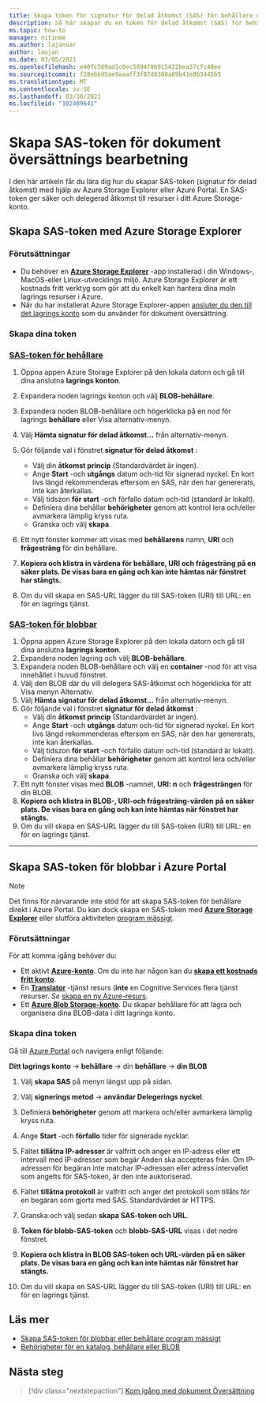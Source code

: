 ```yaml
---
title: Skapa token för signatur för delad åtkomst (SAS) för behållare och blobbar med Microsoft Storage Explorer
description: Så här skapar du en token för delad åtkomst (SAS) för behållare och blobbar med Microsoft Storage Explorer och Azure Portal
ms.topic: how-to
manager: nitinme
ms.author: lajanuar
author: laujan
ms.date: 03/05/2021
ms.openlocfilehash: e40fc569ad1c8ec5894f06915422bea37cfc40ee
ms.sourcegitcommit: f28ebb95ae9aaaff3f87d8388a09b41e0b3445b5
ms.translationtype: MT
ms.contentlocale: sv-SE
ms.lasthandoff: 03/30/2021
ms.locfileid: "102489641"
---
```

# <a name="create-sas-tokens-for-document-translation-processing"></a>Skapa SAS-token för dokument översättnings bearbetning

I den här artikeln får du lära dig hur du skapar SAS-token (signatur för delad åtkomst) med hjälp av Azure Storage Explorer eller Azure Portal. En SAS-token ger säker och delegerad åtkomst till resurser i ditt Azure Storage-konto.

## <a name="create-your-sas-tokens-with-azure-storage-explorer"></a>Skapa SAS-token med Azure Storage Explorer

### <a name="prerequisites"></a>Förutsättningar

* Du behöver en [**Azure Storage Explorer**](../../../vs-azure-tools-storage-manage-with-storage-explorer.md) -app installerad i din Windows-, MacOS-eller Linux-utvecklings miljö. Azure Storage Explorer är ett kostnads fritt verktyg som gör att du enkelt kan hantera dina moln lagrings resurser i Azure.
* När du har installerat Azure Storage Explorer-appen [ansluter du den till det lagrings konto](../../../vs-azure-tools-storage-manage-with-storage-explorer.md?tabs=windows#connect-to-a-storage-account-or-service) som du använder för dokument översättning.

### <a name="create-your-tokens"></a>Skapa dina token

### <a name="sas-tokens-for-containers"></a>[SAS-token för behållare](#tab/Containers)

1. Öppna appen Azure Storage Explorer på den lokala datorn och gå till dina anslutna **lagrings konton**.
1. Expandera noden lagrings konton och välj **BLOB-behållare**.
1. Expandera noden BLOB-behållare och högerklicka på en nod för lagrings **behållare** eller Visa alternativ-menyn.
1. Välj **Hämta signatur för delad åtkomst...** från alternativ-menyn.
1. Gör följande val i fönstret **signatur för delad åtkomst** :
    * Välj din **åtkomst princip** (Standardvärdet är ingen).
    * Ange **Start** -och **utgångs** datum och-tid för signerad nyckel. En kort livs längd rekommenderas eftersom en SAS, när den har genererats, inte kan återkallas.
    * Välj tidszon **för start** -och förfallo datum och-tid (standard är lokalt).
    * Definiera dina behållar **behörigheter** genom att kontrol lera och/eller avmarkera lämplig kryss ruta.
    * Granska och välj **skapa**.

1. Ett nytt fönster kommer att visas med **behållarens** namn, **URI** och **frågesträng** för din behållare.  
1. **Kopiera och klistra in värdena för behållare, URI och frågesträng på en säker plats. De visas bara en gång och kan inte hämtas när fönstret har stängts.**
1. Om du vill skapa en SAS-URL lägger du till SAS-token (URI) till URL: en för en lagrings tjänst.

### <a name="sas-tokens-for-blobs"></a>[SAS-token för blobbar](#tab/blobs)

1. Öppna appen Azure Storage Explorer på den lokala datorn och gå till dina anslutna **lagrings konton**.
1. Expandera noden lagring och välj **BLOB-behållare**.
1. Expandera noden BLOB-behållare och välj en **container** -nod för att visa innehållet i huvud fönstret.
1. Välj den BLOB där du vill delegera SAS-åtkomst och högerklicka för att Visa menyn Alternativ.
1. Välj **Hämta signatur för delad åtkomst...** från alternativ-menyn.
1. Gör följande val i fönstret **signatur för delad åtkomst** :
    * Välj din **åtkomst princip** (Standardvärdet är ingen).
    * Ange **Start** -och **utgångs** datum och-tid för signerad nyckel. En kort livs längd rekommenderas eftersom en SAS, när den har genererats, inte kan återkallas.
    * Välj tidszon **för start** -och förfallo datum och-tid (standard är lokalt).
    * Definiera dina behållar **behörigheter** genom att kontrol lera och/eller avmarkera lämplig kryss ruta.
    * Granska och välj **skapa**.
1. Ett nytt fönster visas med **BLOB** -namnet, **URI: n** och **frågesträngen** för din BLOB.  
1. **Kopiera och klistra in BLOB-, URI-och frågesträng-värden på en säker plats. De visas bara en gång och kan inte hämtas när fönstret har stängts.**
1. Om du vill skapa en SAS-URL lägger du till SAS-token (URI) till URL: en för en lagrings tjänst.

---

## <a name="create-sas-tokens-for-blobs-in-the-azure-portal"></a>Skapa SAS-token för blobbar i Azure Portal

> [!NOTE]
> Det finns för närvarande inte stöd för att skapa SAS-token för behållare direkt i Azure Portal. Du kan dock skapa en SAS-token med [**Azure Storage Explorer**](#create-your-sas-tokens-with-azure-storage-explorer) eller slutföra aktiviteten [program mässigt](../../../storage/blobs/sas-service-create.md).

<!-- markdownlint-disable MD024 -->
### <a name="prerequisites"></a>Förutsättningar

För att komma igång behöver du:

* Ett aktivt [**Azure-konto**](https://azure.microsoft.com/free/cognitive-services/).  Om du inte har någon kan du [**skapa ett kostnads fritt konto**](https://azure.microsoft.com/free/).
* En [**Translator**](https://ms.portal.azure.com/#create/Microsoft) -tjänst resurs (**inte** en Cognitive Services flera tjänst resurser.  *Se* [skapa en ny Azure-resurs](../../cognitive-services-apis-create-account.md#create-a-new-azure-cognitive-services-resource).  
* Ett [**Azure Blob Storage-konto**](https://ms.portal.azure.com/#create/Microsoft.StorageAccount-ARM). Du skapar behållare för att lagra och organisera dina BLOB-data i ditt lagrings konto.

### <a name="create-your-tokens"></a>Skapa dina token

Gå till [Azure Portal](https://ms.portal.azure.com/#home) och navigera enligt följande:  

 **Ditt lagrings konto** → **behållare** → din **behållare** → **din BLOB**

1. Välj **skapa SAS** på menyn längst upp på sidan.

1. Välj **signerings metod** → **användar Delegerings nyckel**.

1. Definiera **behörigheter** genom att markera och/eller avmarkera lämplig kryss ruta.

1. Ange **Start** -och **förfallo** tider för signerade nycklar.

1. Fältet **tillåtna IP-adresser** är valfritt och anger en IP-adress eller ett intervall med IP-adresser som begär Anden ska accepteras från. Om IP-adressen för begäran inte matchar IP-adressen eller adress intervallet som angetts för SAS-token, är den inte auktoriserad.

1. Fältet **tillåtna protokoll** är valfritt och anger det protokoll som tillåts för en begäran som gjorts med SAS. Standardvärdet är HTTPS.

1. Granska och välj sedan **skapa SAS-token och URL**.

1. **Token för blobb-SAS-token** och **blobb-SAS-URL** visas i det nedre fönstret.  

1. **Kopiera och klistra in BLOB SAS-token och URL-värden på en säker plats. De visas bara en gång och kan inte hämtas när fönstret har stängts.**

1. Om du vill skapa en SAS-URL lägger du till SAS-token (URI) till URL: en för en lagrings tjänst.

## <a name="learn-more"></a>Läs mer

* [Skapa SAS-token för blobbar eller behållare program mässigt](../../../storage/blobs/sas-service-create.md)
* [Behörigheter för en katalog, behållare eller BLOB](/rest/api/storageservices/create-service-sas#permissions-for-a-directory-container-or-blob)

## <a name="next-steps"></a>Nästa steg

> [!div class="nextstepaction"]
> [Kom igång med dokument Översättning](get-started-with-document-translation.md)
>
>
